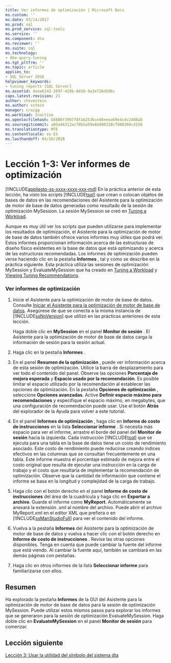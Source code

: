 ```yaml
---
title: Ver informes de optimización | Microsoft Docs
ms.custom: ''
ms.date: 03/14/2017
ms.prod: sql
ms.prod_service: sql-tools
ms.service: ''
ms.component: dta
ms.reviewer: ''
ms.suite: sql
ms.technology:
- dbe-query-tuning
ms.tgt_pltfrm: ''
ms.topic: article
applies_to:
- SQL Server 2016
helpviewer_keywords:
- tuning reports [SQL Server]
ms.assetid: daee6143-269f-428b-8458-9a3e726d586c
caps.latest.revision: 21
author: stevestein
ms.author: sstein
manager: craigg
ms.workload: Inactive
ms.openlocfilehash: b8886f3907f8fab2536ce46eeea69e4c4c2dd8a8
ms.sourcegitcommit: a85a46312acf8b5a59a8a900310cf088369c4150
ms.translationtype: MTE
ms.contentlocale: es-ES
ms.lasthandoff: 04/26/2018
---
```

# <a name="lesson-1-3---viewing-tuning-reports"></a>Lección 1-3: Ver informes de optimización
[!INCLUDE[appliesto-ss-xxxx-xxxx-xxx-md](../../includes/appliesto-ss-xxxx-xxxx-xxx-md.md)]
En la práctica anterior de esta lección, ha visto los scripts [!INCLUDE[tsql](../../includes/tsql-md.md)] que crean o colocan objetos de bases de datos en las recomendaciones del Asistente para la optimización de motor de base de datos generadas como resultado de la sesión de optimización MySession. La sesión MySession se creó en [Tuning a Workload](../../tools/dta/lesson-1-1-tuning-a-workload.md).  
  
Aunque es muy útil ver los scripts que pueden utilizarse para implementar los resultados de optimización, el Asistente para la optimización de motor de base de datos también ofrece varios informes muy útiles que podrá ver. Estos informes proporcionan información acerca de las estructuras de diseño físico existentes en la base de datos que está optimizando y acerca de las estructuras recomendadas. Los informes de optimización pueden verse haciendo clic en la pestaña **Informes** , tal y como se describe en la práctica siguiente. Esta práctica utiliza las sesiones de optimización MySession y EvaluateMySession que ha creado en [Tuning a Workload](../../tools/dta/lesson-1-1-tuning-a-workload.md) y [Viewing Tuning Recommendations](../../tools/dta/lesson-1-2-viewing-tuning-recommendations.md).  
  
### <a name="view-tuning-reports"></a>Ver informes de optimización  
  
1.  Inicie el Asistente para la optimización de motor de base de datos. Consulte [Iniciar el Asistente para la optimización de motor de base de datos](../../tools/dta/lesson-1-1-launching-database-engine-tuning-advisor.md). Asegúrese de que se conecta a la misma instancia de [!INCLUDE[ssNoVersion](../../includes/ssnoversion-md.md)] que utilizó en las prácticas anteriores de esta lección.  
  
    Haga doble clic en **MySession** en el panel **Monitor de sesión** . El Asistente para la optimización de motor de base de datos carga la información de sesión para la sesión actual.  
  
2.  Haga clic en la pestaña **Informes** .  
  
3.  En el panel **Resumen de la optimización** , puede ver información acerca de esta sesión de optimización. Utilice la barra de desplazamiento para ver todo el contenido del panel. Observe las opciones **Porcentaje de mejora esperada** y **Espacio usado por la recomendación**. Es posible limitar el espacio utilizado por la recomendación al establecer las opciones de optimización. En la pestaña **Opciones de optimización** , seleccione **Opciones avanzadas**. Active **Definir espacio máximo para recomendaciones** y especifique el espacio máximo, en megabytes, que una configuración de recomendación puede usar. Use el botón **Atrás** del explorador de la Ayuda para volver a este tutorial.  
  
4.  En el panel **Informes de optimización** , haga clic en **Informe de costo de instrucciones** en la lista **Seleccionar informe** . Si necesita más espacio para ver el informe, arrastre el borde del panel del **Monitor de sesión** hacia la izquierda. Cada instrucción [!INCLUDE[tsql](../../includes/tsql-md.md)] que se ejecuta para una tabla en la base de datos tiene un costo de rendimiento asociado. Este costo de rendimiento puede reducirse creando índices efectivos en las columnas que se consultan frecuentemente en una tabla. Este informe muestra el porcentaje estimado de mejora entre el costo original que resulta de ejecutar una instrucción en la carga de trabajo y el costo que resultaría de implementar la recomendación de optimización. Observe que la cantidad de información que contiene el informe se basa en la longitud y complejidad de la carga de trabajo.  
  
5.  Haga clic con el botón derecho en el panel **Informe de costo de instrucciones** del área de la cuadrícula y haga clic en **Exportar a archivo**. Guarde el informe como **MyReport**. Automáticamente se anexará la extensión .xml al nombre del archivo. Puede abrir el archivo MyReport.xml en el editor XML que prefiera o en [!INCLUDE[ssManStudioFull](../../includes/ssmanstudiofull-md.md)] para ver el contenido del informe.  
  
6.  Vuelva a la pestaña **Informes** del Asistente para la optimización de motor de base de datos y vuelva a hacer clic con el botón derecho en **Informe de costo de instrucciones** . Revise las otras opciones disponibles. Tenga en cuenta que puede cambiar la fuente del informe que está viendo. Al cambiar la fuente aquí, también se cambiará en las demás páginas con pestañas.  
  
7.  Haga clic en otros informes de la lista **Seleccionar informe** para familiarizarse con ellos.  
  
## <a name="summary"></a>Resumen  
Ha explorado la pestaña **Informes** de la GUI del Asistente para la optimización de motor de base de datos para la sesión de optimización MySession. Puede utilizar estos mismos pasos para explorar los informes que se generaron para la sesión de optimización EvaluateMySession. Haga doble clic en **EvaluateMySession** en el panel **Monitor de sesión** para comenzar.  
  
## <a name="next-lesson"></a>Lección siguiente  
[Lección 3: Usar la utilidad del símbolo del sistema dta](../../tools/dta/lesson-3-using-the-dta-command-prompt-utility.md)  
  
  
  
